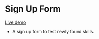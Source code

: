 # Sign Up Form

[Live demo](https://mwahyd.github.io/TOP-projects/06-sign-up-form/index-sign.html)

- A sign up form to test newly found skills.
